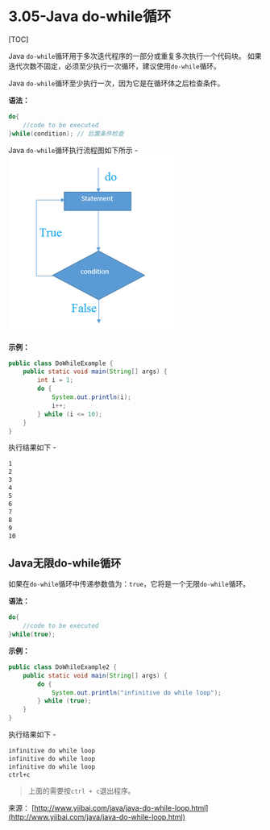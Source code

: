 # 3.05-Java do-while循环

[TOC]

Java `do-while`循环用于多次迭代程序的一部分或重复多次执行一个代码块。 如果迭代次数不固定，必须至少执行一次循环，建议使用`do-while`循环。

Java `do-while`循环至少执行一次，因为它是在循环体之后检查条件。

**语法：**

```java
do{  
    //code to be executed  
}while(condition); // 后置条件检查
```

Java `do-while`循环执行流程图如下所示 -
![img](images/515230301_73132.png)

**示例：**

```java
public class DoWhileExample {
    public static void main(String[] args) {
        int i = 1;
        do {
            System.out.println(i);
            i++;
        } while (i <= 10);
    }
}

```

执行结果如下 -

```
1
2
3
4
5
6
7
8
9
10

```

## Java无限do-while循环

如果在`do-while`循环中传递参数值为：`true`，它将是一个无限`do-while`循环。

**语法：**

```java
do{  
    //code to be executed  
}while(true);

```

**示例：**

```java
public class DoWhileExample2 {
    public static void main(String[] args) {
        do {
            System.out.println("infinitive do while loop");
        } while (true);
    }
}

```

执行结果如下 -

```
infinitive do while loop
infinitive do while loop
infinitive do while loop
ctrl+c

```

> 上面的需要按`ctrl + c`退出程序。

来源： [http://www.yiibai.com/java/java-do-while-loop.html](http://www.yiibai.com/java/java-do-while-loop.html)